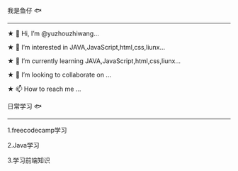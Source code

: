 我是鱼仔 🐟
<hr>  

★ 👋 Hi, I’m @yuzhouzhiwang...  

★ 👀 I’m interested in JAVA,JavaScript,html,css,liunx...   

★ 🌱 I’m currently learning JAVA,JavaScript,html,css,liunx...  

★ 💞️ I’m looking to collaborate on ...

★ 📫 How to reach me ...
<!---
yuzhouzhiwang/yuzhouzhiwang is a ✨ special ✨ repository because its `README.md` (this file) appears on your GitHub profile.
You can click the Preview link to take a look at your changes.
--->
日常学习 🐟
<hr>

1.freecodecamp学习

2.Java学习

3.学习前端知识
